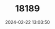---
title: "18189"
category: "Procambarus connus"
draft: false
date: 2024-02-22 13:03:50
languages:
  English: ["Carrollton Crayfish", "Corrollton Crayfish"]
---